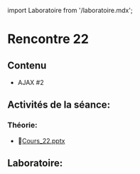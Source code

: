 import Laboratoire from '/laboratoire.mdx';

# Rencontre 22

## Contenu
- AJAX #2

## Activités de la séance: 

### Théorie: 
- 🔗[Cours_22.pptx](https://cegepedouardmontpetit.sharepoint.com/:p:/s/CMT420InformatiqueComitesCours-3W6/EbCNer4Od8NLqOqV8hhdqe4B2LOLqZMTp9oSsq_BTfj0dg?e=Npomf2)

## Laboratoire: 
<Laboratoire nom="10XX-S22_Lab1_AJAX_2"/>
